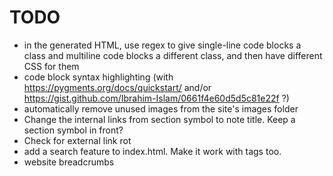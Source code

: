 # TODO

* in the generated HTML, use regex to give single-line code blocks a class and multiline code blocks a different class, and then have different CSS for them
* code block syntax highlighting (with https://pygments.org/docs/quickstart/ and/or https://gist.github.com/Ibrahim-Islam/0661f4e60d5d5c81e22f ?)
* automatically remove unused images from the site's images folder
* Change the internal links from section symbol to note title. Keep a section symbol in front?
* Check for external link rot
* add a search feature to index.html. Make it work with tags too.
* website breadcrumbs
